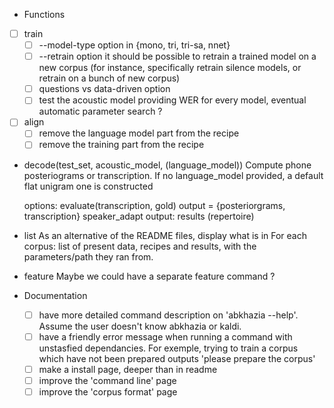 <!-- -*-org-*- this comment force org-mode in emacs -->

* Functions

 - [ ] train
   - [ ] --model-type option in {mono, tri, tri-sa, nnet}
   - [ ] --retrain option
     it should be possible to retrain a trained model on a new corpus
     (for instance, specifically retrain silence models, or retrain on a
     bunch of new corpus)
   - [ ] questions vs data-driven option
   - [ ] test the acoustic model
     providing WER for every model, eventual automatic parameter search ?
 - [ ] align
   - [ ] remove the language model part from the recipe
   - [ ] remove the training part from the recipe
 - decode(test_set, acoustic_model, (language_model))
   Compute phone posteriograms or transcription. If no language_model
   provided, a default flat unigram one is constructed

   options:
   evaluate(transcription, gold)
   output = {posteriorgrams, transcription}
   speaker_adapt
   output: results (repertoire)
 - list
   As an alternative of the README files, display what is in
   <data-directory> For each corpus: list of present data, recipes and
   results, with the parameters/path they ran from.
 - feature
   Maybe we could have a separate feature command ?

* Documentation

  - [ ] have more detailed command description on 'abkhazia <command>
    --help'. Assume the user doesn't know abkhazia or kaldi.
  - [ ] have a friendly error message when running a command with
    unstasfied dependancies. For exemple, trying to train a corpus
    which have not been prepared outputs 'please prepare the corpus'
  - [ ] make a install page, deeper than in readme
  - [ ] improve the 'command line' page
  - [ ] improve the 'corpus format' page
